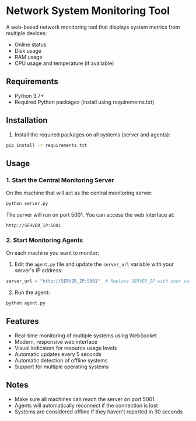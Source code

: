 # Network System Monitoring Tool

A web-based network monitoring tool that displays system metrics from multiple devices:
- Online status
- Disk usage
- RAM usage
- CPU usage and temperature (if available)

## Requirements
- Python 3.7+
- Required Python packages (install using requirements.txt)

## Installation

1. Install the required packages on all systems (server and agents):
```bash
pip install -r requirements.txt
```

## Usage

### 1. Start the Central Monitoring Server

On the machine that will act as the central monitoring server:

```bash
python server.py
```

The server will run on port 5001. You can access the web interface at:
```
http://SERVER_IP:5001
```

### 2. Start Monitoring Agents

On each machine you want to monitor:

1. Edit the `agent.py` file and update the `server_url` variable with your server's IP address:
```python
server_url = "http://SERVER_IP:5001"  # Replace SERVER_IP with your server's IP address
```

2. Run the agent:
```bash
python agent.py
```

## Features
- Real-time monitoring of multiple systems using WebSocket
- Modern, responsive web interface
- Visual indicators for resource usage levels
- Automatic updates every 5 seconds
- Automatic detection of offline systems
- Support for multiple operating systems

## Notes
- Make sure all machines can reach the server on port 5001
- Agents will automatically reconnect if the connection is lost
- Systems are considered offline if they haven't reported in 30 seconds
